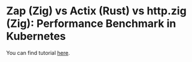 # Zap (Zig) vs Actix (Rust) vs http.zig (Zig): Performance Benchmark in Kubernetes

You can find tutorial [here](https://youtu.be/VxW0ijXAfOs).
